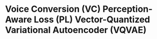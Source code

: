 # Voice Conversion (VC) Perception-Aware Loss (PL) Vector-Quantized Variational Autoencoder (VQVAE)
